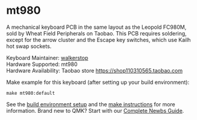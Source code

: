# mt980

A mechanical keyboard PCB in the same layout as the Leopold FC980M, sold by Wheat Field Peripherals on Taobao.  This PCB requires soldering, except for the arrow cluster and the Escape key switches, which use Kailh hot swap sockets.

Keyboard Maintainer: [walkerstop](https://github.com/walkerstop)  
Hardware Supported: mt980  
Hardware Availability: Taobao store https://shop110310565.taobao.com  

Make example for this keyboard (after setting up your build environment):

    make mt980:default

See the [build environment setup](https://docs.qmk.fm/#/getting_started_build_tools) and the [make instructions](https://docs.qmk.fm/#/getting_started_make_guide) for more information. Brand new to QMK? Start with our [Complete Newbs Guide](https://docs.qmk.fm/#/newbs).

